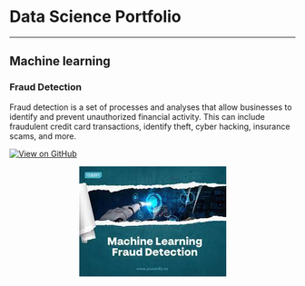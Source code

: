 # Data Science Portfolio
---
## Machine learning

### Fraud Detection

Fraud detection is a set of processes and analyses that allow businesses to identify and prevent unauthorized financial activity. This can include fraudulent credit card transactions, identify theft, cyber hacking, insurance scams, and more.

[![View on GitHub](https://img.shields.io/badge/GitHub-View_on_GitHub-blue?logo=GitHub)]([https://github.com/sajankedia/fraud_detection](https://github.com/gupta-palash/fraud_detection))

<center><img src="assets/img/fraud_detection.jpeg"/></center>
